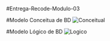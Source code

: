 #Entrega-Recode-Modulo-03

#Modelo Conceitua de BD
![Conceitual](https://github.com/GuiAlvesR/Recode-Modulo-02/assets/139154854/2894d286-dfb2-4261-970b-6afe312658a8)

#Modelo Lógico de BD
![Logico](https://github.com/GuiAlvesR/Recode-Modulo-02/assets/139154854/7018d10f-f666-41d1-a8d5-fc1ec707b1bd)

